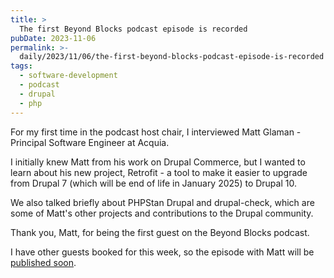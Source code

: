 ```yaml
---
title: >
  The first Beyond Blocks podcast episode is recorded
pubDate: 2023-11-06
permalink: >-
  daily/2023/11/06/the-first-beyond-blocks-podcast-episode-is-recorded
tags:
  - software-development
  - podcast
  - drupal
  - php
---
```


For my first time in the podcast host chair, I interviewed Matt Glaman - Principal Software Engineer at Acquia.

I initially knew Matt from his work on Drupal Commerce, but I wanted to learn about his new project, Retrofit - a tool to make it easier to upgrade from Drupal 7 (which will be end of life in January 2025) to Drupal 10.

We also talked briefly about PHPStan Drupal and drupal-check, which are some of Matt's other projects and contributions to the Drupal community.

Thank you, Matt, for being the first guest on the Beyond Blocks podcast.

I have other guests booked for this week, so the episode with Matt will be [published soon][podcast].

[podcast]: {{site.url}}/podcast
